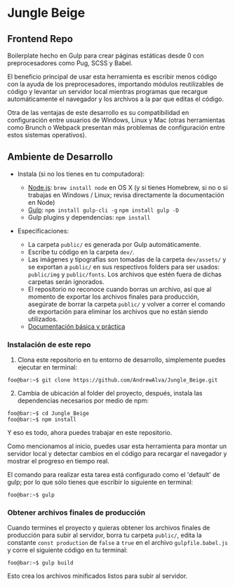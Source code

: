 # Jungle Beige
## Frontend Repo
Boilerplate hecho en Gulp para crear páginas estáticas desde 0 con preprocesadores como Pug, SCSS y Babel.

El beneficio principal de usar esta herramienta es escribir menos código con la ayuda de los preprocesadores, importando módulos reutilizables de código y levantar un servidor local mientras programas que recargue automáticamente el navegador y los archivos a la par que editas el código.

Otra de las ventajas de este desarrollo es su compatibilidad en configuración entre usuarios de Windows, Linux y Mac (otras herramientas como Brunch o Webpack presentan más problemas de configuración entre estos sistemas operativos).



## Ambiente de Desarrollo

* Instala (si no los tienes en tu computadora):
    * [Node.js](http://nodejs.org): `brew install node` en OS X (y si tienes Homebrew, si no o si trabajas en Windows / Linux; revisa directamente la documentación en Node)
    * [Gulp](https://gulpjs.com/): 
    	`npm install gulp-cli -g`
    	`npm install gulp -D`
    * Gulp plugins y dependencias: `npm install`

* Especificaciones:
    * La carpeta `public/` es generada por Gulp automáticamente.
    * Escribe tu código en la carpeta `dev/`.
    * Las imágenes y tipografías son tomadas de la carpeta `dev/assets/` y se exportan a `public/` en sus respectivos folders para ser usados: `public/img` y `public/fonts`. Los archivos que estén fuera de dichas carpetas serán ignorados.
    * El repositorio no reconoce cuando borras un archivo, así que al momento de exportar los archivos finales para producción, asegúrate de borrar la carpeta `public/` y volver a correr el comando de exportación para eliminar los archivos que no están siendo utilizados.
    * [Documentación básica y práctica](https://css-tricks.com/gulp-for-beginners/)


### Instalación de este repo

1. Clona este repositorio en tu entorno de desarrollo, simplemente puedes ejecutar en terminal:
```console
foo@bar:~$ git clone https://github.com/AndrewAlva/Jungle_Beige.git
```

2. Cambia de ubicación al folder del proyecto, después, instala las dependencias necesarios por medio de npm:
```console
foo@bar:~$ cd Jungle_Beige
foo@bar:~$ npm install
```

Y eso es todo, ahora puedes trabajar en este repositorio.

Como mencionamos al inicio, puedes usar esta herramienta para montar un servidor local y detectar cambios en el código para recargar el navegador y mostrar el progreso en tiempo real.

El comando para realizar esta tarea está configurado como el 'default' de gulp; por lo que sólo tienes que escribir lo siguiente en terminal:
```console
foo@bar:~$ gulp
```


### Obtener archivos finales de producción

Cuando termines el proyecto y quieras obtener los archivos finales de producción para subir al servidor, borra tu carpeta `public/`, edita la constante  `const production` de `false` a `true` en el archivo `gulpfile.babel.js` y corre el siguiente código en tu terminal:
```console
foo@bar:~$ gulp build
```

Esto crea los archivos minificados listos para subir al servidor.

